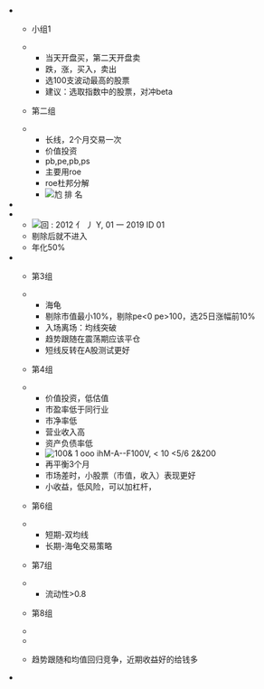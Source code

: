 - - 小组1 

  - - 当天开盘买，第二天开盘卖
    - 跌，涨，买入，卖出
    - 选100支波动最高的股票
    - 建议：选取指数中的股票，对冲beta

  - 第二组

  - - 长线，2个月交易一次
    - 价值投资
    - pb,pe,pb,ps
    - 主要用roe
    - roe杜邦分解 
    - ![尥 排 名 ](file:///C:/Users/HSH/AppData/Local/Temp/msohtmlclip1/01/clip_image001.jpg)

-  

- - ![回 : 2012 亻 丿 Y, 01 一 2019 ID 01 ](file:///C:/Users/HSH/AppData/Local/Temp/msohtmlclip1/01/clip_image002.jpg)
  - 剔除后就不进入
  - 年化50%

- - 第3组

  - - 海龟
    - 剔除市值最小10%，剔除pe<0 pe>100，选25日涨幅前10%
    - 入场离场：均线突破
    - 趋势跟随在震荡期应该平仓
    - 短线反转在A股测试更好

  - 第4组

  - - 价值投资，低估值
    - 市盈率低于同行业
    - 市净率低
    - 营业收入高
    - 资产负债率低
    - ![100&  1 οοο  ihM-A--F100V,  < 10  <5/6  2&200 ](file:///C:/Users/HSH/AppData/Local/Temp/msohtmlclip1/01/clip_image003.jpg)
    - 再平衡3个月
    - 市场差时，小股票（市值，收入）表现更好
    - 小收益，低风险，可以加杠杆，

  - 第6组

  - - 短期-双均线
    - 长期-海龟交易策略

  - 第7组

  - - 流动性>0.8

  - 第8组

  -  

  -  

  - 趋势跟随和均值回归竞争，近期收益好的给钱多

-  